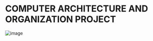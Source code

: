 # COMPUTER ARCHITECTURE AND ORGANIZATION PROJECT

![image](https://github.com/user-attachments/assets/aeab72d1-fe89-404b-b018-a2d0f74f97f6)

